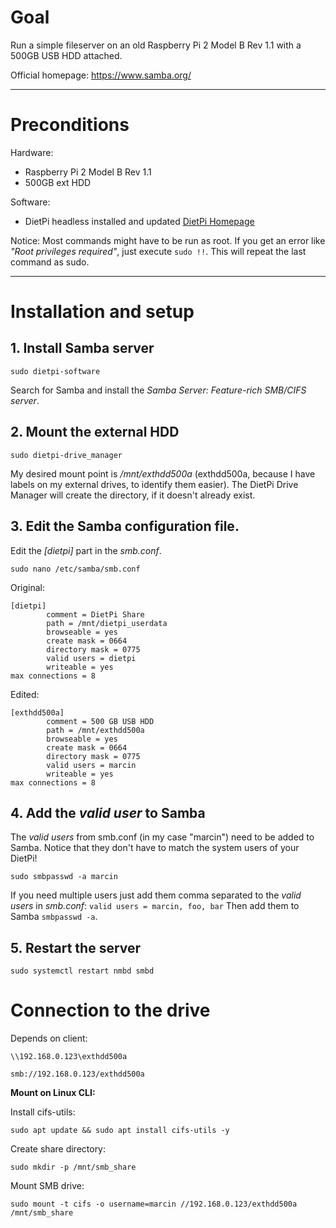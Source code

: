 # Goal

Run a simple fileserver on an old Raspberry Pi 2 Model B Rev 1.1 with a 500GB USB HDD attached.

Official homepage: https://www.samba.org/

--------------------

# Preconditions

Hardware:
- Raspberry Pi 2 Model B Rev 1.1
- 500GB ext HDD

Software:
- DietPi headless installed and updated [DietPi Homepage](https://dietpi.com/)

Notice: Most commands might have to be run as root. If you get an error like _"Root privileges required"_, just execute `sudo !!`. This will repeat the last command as sudo.

--------------------

# Installation and setup

## 1. Install Samba server

```shell
sudo dietpi-software
```

Search for Samba and install the _Samba Server: Feature-rich SMB/CIFS server_.  

## 2. Mount the external HDD

```shell
sudo dietpi-drive_manager
```

My desired mount point is _/mnt/exthdd500a_ (exthdd500a, because I have labels on my external drives, to identify them easier). The DietPi Drive Manager will create the directory, if it doesn't already exist.

## 3. Edit the Samba configuration file.

Edit the _\[dietpi\]_ part in the _smb.conf_.

```shell
sudo nano /etc/samba/smb.conf
```

Original:  
```shell
[dietpi]
        comment = DietPi Share
        path = /mnt/dietpi_userdata
        browseable = yes
        create mask = 0664
        directory mask = 0775
        valid users = dietpi
        writeable = yes
max connections = 8
```

Edited:  
```shell
[exthdd500a]
        comment = 500 GB USB HDD
        path = /mnt/exthdd500a
        browseable = yes
        create mask = 0664
        directory mask = 0775
        valid users = marcin
        writeable = yes
max connections = 8
```

## 4. Add the _valid user_ to Samba

The _valid users_ from smb.conf (in my case "marcin") need to be added to Samba. Notice that they don't have to match the system users of your DietPi!

```shell
sudo smbpasswd -a marcin
```

If you need multiple users just add them comma separated to the _valid users_ in _smb.conf_: `valid users = marcin, foo, bar`
Then add them to Samba `smbpasswd -a`.

## 5. Restart the server

```shell
sudo systemctl restart nmbd smbd
```

# Connection to the drive

Depends on client:

```shell
\\192.168.0.123\exthdd500a
```

```shell
smb://192.168.0.123/exthdd500a
```

**Mount on Linux CLI:**

Install cifs-utils:

```shell
sudo apt update && sudo apt install cifs-utils -y
```

Create share directory:

```shell
sudo mkdir -p /mnt/smb_share
```

Mount SMB drive:

```shell
sudo mount -t cifs -o username=marcin //192.168.0.123/exthdd500a /mnt/smb_share
```
